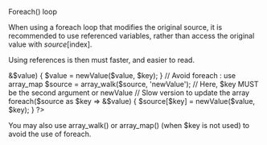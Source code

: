 Foreach() loop 

When using a foreach loop that modifies the original source, it is recommended to use referenced variables, rather than access the original value with $source[$index]. 

Using references is then must faster, and easier to read. 

<?php

// Using references in foreach
foreach($source as $key => &$value) {
    $value = newValue($value, $key);
}

// Avoid foreach : use array_map
$source = array_walk($source, 'newValue');
    // Here, $key MUST be the second argument or newValue

// Slow version to update the array
foreach($source as $key => &$value) {
    $source[$key] = newValue($value, $key);
}
?>

You may also use array_walk() or array_map() (when $key is not used) to avoid the use of foreach.

